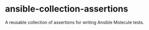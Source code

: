 # ansible-collection-assertions

A reusable collection of assertions for writing Ansible Molecule tests.
